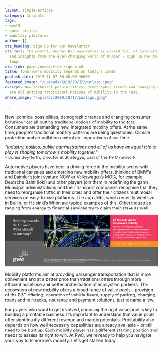 ```yaml
---
layout: simple-article
category: Insights
tags:
- wms19
- guest article
- mobility platforms
author: []
cta_heading: Sign Up for our Newsletter
cta_text: The monthly Wunder Bar newsletter is packed full of interesting news, updates
  and insights from the ever-changing world of Wunder - sign up now to stay in the
  loop!
cta_link: pages/newsletter-signup.md
title: Tomorrow’s mobility depends on today’s ideas
publish_date: 2019-11-07 00:00:00 +0000
featured_image: "/uploads/2019/10/17/pwclogo.jpeg"
excerpt: New technical possibilities, demographic trends and changing consumer behaviour
  are all putting traditional notions of mobility to the test.
share_image: "/uploads/2019/10/17/pwclogo.jpeg"

---
```

New technical possibilities, demographic trends and changing consumer behaviour are all putting traditional notions of mobility to the test. Consumers are demanding new, integrated mobility offers. At the same time, people's traditional mobility patterns are being questioned. Climate protection and air pollution control are imperatives of our time.

_"Industry, politics, public administrations and all of us have an equal role to play in shaping tomorrow's mobility together."  
\-_ Jonas Seyfferth, Director at Strategy&, part of the PwC network

Automotive players have been a driving force in the mobility sector with traditional car sales and emerging new mobility offers, thinking of BMW’s and Daimler’s joint venture NOW or Volkswagen’s MOIA, for example. Deutsche Bahn (ioki) and other players join them in redefining the game. Municipal administrations and their transport companies recognise that they need to reorganise traffic in their cities and offer their citizens multimodal services on easy-to-use platforms. The app Jelbi, which recently went live in Berlin, or Helsinki’s Whim are typical examples of this. Other industries ranging from energy to financial services try to claim their stake as well.

![](/uploads/2019/10/17/PWCimage1-1.png)

Mobility platforms aim at providing passenger transportation that is more convenient and at a better price than traditional offers through more efficient asset use and better orchestration of ecosystem partners. The ecosystem of new mobility offers a broad range of value pools – provision of the B2C offering, operation of vehicle fleets, supply of parking, charging, roads and rail tracks, insurance and payment solutions, just to name a few.

For players who want to get involved, choosing the right value pool is key to building a profitable business. It’s important to understand that value pools offer significantly different revenue and margin potentials. Profitability also depends on how well necessary capabilities are already available – or still need to be built up. Each mobility player has a different starting position and needs to assess its right to win. At PwC, we’re ready to help you navigate your way to tomorrow’s mobility. Let’s get started today.